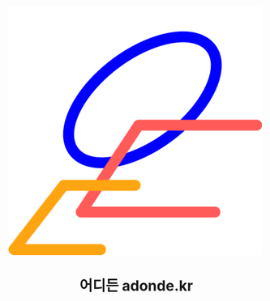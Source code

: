 <img align="center" src="proposal/logo.png" alt="adonde_logo" width="500"/>

<h1 align="center">어디든 adonde.kr</h1>
